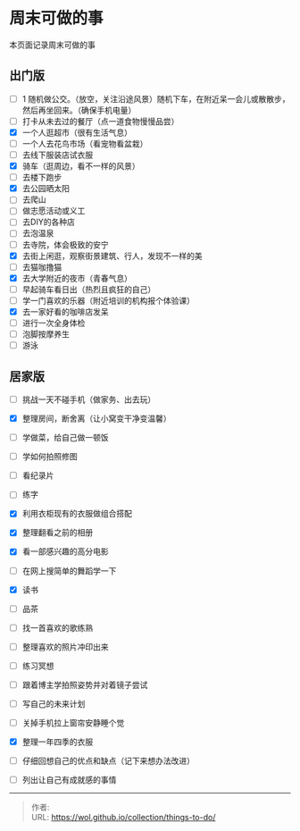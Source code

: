 # 周末可做的事


本页面记录周末可做的事

## 出门版

- [ ]  1 随机做公交。（放空，关注沿途风景）随机下车，在附近呆一会儿或散散步，然后再坐回来。（确保手机电量）
- [ ]  打卡从未去过的餐厅（点一道食物慢慢品尝）
- [x]  一个人逛超市（很有生活气息）
- [ ]  一个人去花鸟市场（看宠物看盆栽）
- [ ]  去线下服装店试衣服
- [x]  骑车（逛周边，看不一样的风景）
- [ ]  去楼下跑步
- [x]  去公园晒太阳
- [ ]  去爬山
- [ ]  做志愿活动或义工
- [ ]  去DIY的各种店
- [ ]  去泡温泉
- [ ]  去寺院，体会极致的安宁
- [x]  去街上闲逛，观察街景建筑、行人，发现不一样的美
- [ ]  去猫咖撸猫
- [x]  去大学附近的夜市（青春气息）
- [ ]  早起骑车看日出（热烈且疯狂的自己）
- [ ]  学一门喜欢的乐器（附近培训的机构报个体验课）
- [x]  去一家好看的咖啡店发呆
- [ ]  进行一次全身体检
- [ ]  泡脚按摩养生
- [ ]  游泳

## 居家版

- [ ] 挑战一天不碰手机（做家务、出去玩）
- [x] 整理房间，断舍离（让小窝变干净变温馨）
- [ ] 学做菜，给自己做一顿饭
- [ ] 学如何拍照修图
- [ ] 看纪录片
- [ ] 练字
- [x] 利用衣柜现有的衣服做组合搭配
- [x] 整理翻看之前的相册
- [x] 看一部感兴趣的高分电影
- [ ] 在网上搜简单的舞蹈学一下
- [x] 读书
- [ ] 品茶
- [ ] 找一首喜欢的歌练熟
- [ ] 整理喜欢的照片冲印出来
- [ ] 练习冥想
- [ ] 跟着博主学拍照姿势并对着镜子尝试
- [ ] 写自己的未来计划
- [ ] 关掉手机拉上窗帘安静睡个觉
- [x] 整理一年四季的衣服
- [ ] 仔细回想自己的优点和缺点（记下来想办法改进）
- [ ] 列出让自己有成就感的事情


---

> 作者:   
> URL: https://wol.github.io/collection/things-to-do/  

